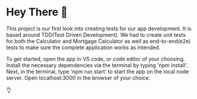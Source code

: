 # Hey There :wave:

This project is our first look into creating tests for our app development.  It is based around TDD(Test Driven Development).  We had to create unit tests for both the Calculator and Mortgage Calculator as well as end-to-end(e2e) tests to make sure the complete application works as intended.

To get started, open the app in VS code, or code editor of your choosing.  Install the necessary dependencies via the terminal by typing 'npm install'. Next, in the terminal, type 'npm run start' to start the app on the local node server. Open localhost:3000 in the browser of your choice.  

:ok_hand:
